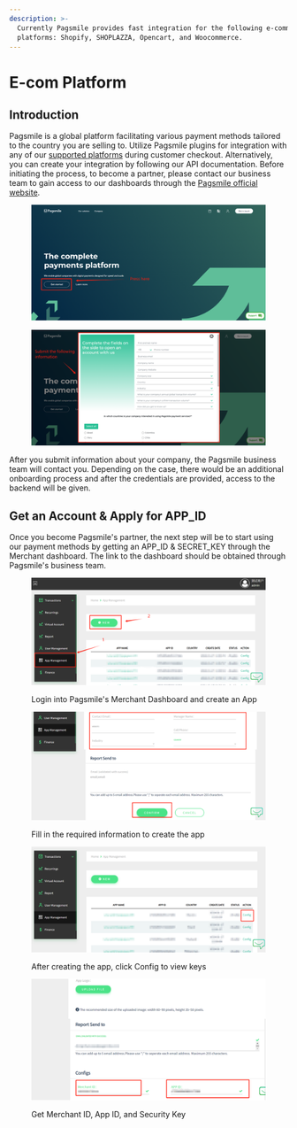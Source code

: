 ```yaml
---
description: >-
  Currently Pagsmile provides fast integration for the following e-commerce
  platforms: Shopify, SHOPLAZZA, Opencart, and Woocommerce.
---
```


# E-com Platform

## **Introduction**

Pagsmile is a global platform facilitating various payment methods tailored to the country you are selling to. Utilize Pagsmile plugins for integration with any of our [supported platforms](support-platform.md) during customer checkout. Alternatively, you can create your integration by following our API documentation. Before initiating the process, to become a partner, please contact our business team to gain access to our dashboards through the [Pagsmile official website](https://pagsmile.com/).

<figure><img src="../.gitbook/assets/1280X1280.PNG" alt=""><figcaption></figcaption></figure>

<figure><img src="../.gitbook/assets/1280X1280 (1).PNG" alt=""><figcaption></figcaption></figure>

After you submit information about your company, the Pagsmile business team will contact you. Depending on the case, there would be an additional onboarding process and after the credentials are provided, access to the backend will be given.

## Get an Account & Apply for APP\_ID

Once you become Pagsmile's partner, the next step will be to start using our payment methods by getting an APP\_ID & SECRET\_KEY through the Merchant dashboard. The link to the dashboard should be obtained through Pagsmile's business team.

<figure><img src="../.gitbook/assets/1280X1280 (2).PNG" alt=""><figcaption><p>Login into Pagsmile's Merchant Dashboard and create an App</p></figcaption></figure>

<figure><img src="../.gitbook/assets/e6529562-e1a2-48ba-afb8-7fd8f6e68066.png" alt=""><figcaption><p>Fill in the required information to create the app</p></figcaption></figure>

<figure><img src="../.gitbook/assets/92a8a21d-2540-43f3-a039-b82f6bf22aa8.png" alt=""><figcaption><p>After creating the app, click Config to view keys</p></figcaption></figure>

<figure><img src="../.gitbook/assets/bf4d0719-670a-4ef5-95a8-08c1cf2f4fd6.png" alt=""><figcaption><p>Get Merchant ID, App ID, and Security Key</p></figcaption></figure>

